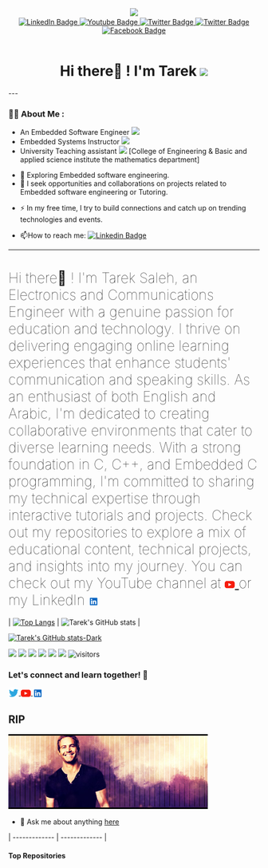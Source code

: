 <!--
**Saleh-Tarek/Saleh-Tarek** is a ✨ _special_ ✨ repository because its `README.md` (this file) appears on your GitHub profile.



Here are some ideas to get you started:

- 🔭 I’m currently working on ...
- 🌱 I’m currently learning ...
- 👯 I’m looking to collaborate on ...
- 🤔 I’m looking for help with ...
- 💬 Ask me about ...
- 📫 How to reach me: ...
- 😄 Pronouns: ...
- ⚡ Fun fact: ...
-->

<div id="header" align="center">
  <img src="https://media.giphy.com/media/gjrYDwbjnK8x36xZIO/giphy.gif" width="100"/>

<div id="badges">
  <a href="https://linkedin.com/in/tareksaleh001">
    <img src="https://img.shields.io/badge/LinkedIn-blue?style=for-the-badge&logo=linkedin&logoColor=white" alt="LinkedIn Badge"/>
  </a>
  <a href="https://www.youtube.com/@UCtHHrBZ6Uy9mkwHUBfQeyQQ/">
    <img src="https://img.shields.io/badge/YouTube-red?style=for-the-badge&logo=youtube&logoColor=white" alt="Youtube Badge"/>
  </a>
     <a href="https://www.tiktok.com/@its.tareks">
    <img src="https://img.shields.io/badge/tiktok-black?style=for-the-badge&logo=tiktok&logoColor=white" alt="Twitter Badge"/>
  </a>
  <a href="https://twitter.com/SalehTarek001">
    <img src="https://img.shields.io/badge/twitter-blue?style=for-the-badge&logo=twitter&logoColor=white" alt="Twitter Badge"/>
  </a>

  <a href="https://facebook.com/Saleh2Tarek">
    <img src="https://img.shields.io/badge/facebook-blue?logo=facebook&logoColor=white&style=for-the-badge" alt="Facebook Badge"/>
  </a>

</div>

<img src="https://komarev.com/ghpvc/?username=Tuplea&style=flat-square&color=blue" alt=""/>

<h1>
Hi there👋 ! I'm Tarek  <img src="https://media.giphy.com/media/6xE1FNcorRInS/giphy.gif" width="100px"/>
</h1>


</div>
<!--
<div align="center">
  <img src="https://giphy.com/gifs/funny-lol-college-6xE1FNcorRInS" width="600" height="300"/>
</div>
-->
---

### :man_technologist: About Me :
- An Embedded Software Engineer  <img src="https://media.giphy.com/media/WUlplcMpOCEmTGBtBW/giphy.gif" width="30">
- Embedded Systems Instructor <img src="https://giphy.com/gifs/life-school-college-fhAwk4DnqNgw8" width="30">
- University Teaching assistant  <img src="https://giphy.com/gifs/disneystudios-pixar-soul-duimBf3vVl4H50F5yf
" width="30"> [College of Engineering & Basic and applied science institute the mathematics department] 
 <!--
- :telescope: I’m currently learning Software Engineering at ALX-Africa, while still working part-time as a TA.
-->
- :seedling: Exploring Embedded software engineering.
- 👯 I seek opportunities and collaborations on projects related to Embedded software engineering or Tutoring.

<!--
- 💬 Chat me up on +234-813-238-0951 or +234-808-911-2717
-->
- :zap: In my free time, I try to build connections and catch up on trending technologies and events.

- :mailbox:How to reach me: [![Linkedin Badge](https://img.shields.io/badge/-Tarek-blue?style=flat&logo=Linkedin&logoColor=white)](https://linkedin.com/in/tareksaleh001)

---

<h1 style="font-weight: lighter"> Hi there👋 ! I'm Tarek Saleh, an Electronics and Communications Engineer with a genuine passion for education and technology. I thrive on delivering engaging online learning experiences that enhance students' communication and speaking skills. As an enthusiast of both English and Arabic, I'm dedicated to creating collaborative environments that cater to diverse learning needs. With a strong foundation in C, C++, and Embedded C programming, I'm committed to sharing my technical expertise through interactive tutorials and projects. Check out my repositories to explore a mix of educational content, technical projects, and insights into my journey. You can check  out my YouTube channel at <a href="https://www.youtube.com/channel/UCtHHrBZ6Uy9mkwHUBfQeyQQ"> <img align="center" alt="Tarek Saleh | Youtube" width="20px" src="https://raw.githubusercontent.com/Saleh-Tarek/Saleh-Tarek/master/assets/youtube.svg" /> </a> or my LinkedIn <a href="https://www.linkedin.com/in/tareksaleh001/"> <img align="center" alt="Tarek Saleh | LinkedIn" width="20px" src="https://raw.githubusercontent.com/Saleh-Tarek/Saleh-Tarek/master/assets/linkedin.svg" /> </a>
</h1>

<!--
### Hi there👋 ! I'm Tarek Saleh, an Electronics and Communications Engineer with a genuine passion for education and technology. I thrive on delivering engaging online learning experiences that enhance students' communication and speaking skills. As an enthusiast of both English and Arabic, I'm dedicated to creating collaborative environments that cater to diverse learning needs. With a strong foundation in C, C++, and Embedded C programming, I'm committed to sharing my technical expertise through interactive tutorials and projects. Check out my repositories to explore a mix of educational content, technical projects, and insights into my journey. You can check  out my YouTube channel at <a href="https://www.youtube.com/channel/UCtHHrBZ6Uy9mkwHUBfQeyQQ"> <img align="center" alt="Tarek Saleh | Youtube" width="20px" src="https://raw.githubusercontent.com/Saleh-Tarek/Saleh-Tarek/master/assets/youtube.svg" /> </a> or my LinkedIn <a href="https://www.linkedin.com/in/tareksaleh001/"> <img align="center" alt="Tarek Saleh | LinkedIn" width="20px" src="https://raw.githubusercontent.com/Saleh-Tarek/Saleh-Tarek/master/assets/linkedin.svg" /> </a>

-->
<!-- 
| <a href="https://github.com/Saleh-Tarek/github-readme-stats"><img align="center" src="https://github-readme-stats.vercel.app/api?username=Saleh-Tarek&show_icons=true&include_all_commits=true&theme=dark&hide_border=true" alt="Anurag's github stats" /></a> | <a href="https://github.com/Saleh-Tarek/github-readme-stats"><img align="center" src="https://github-readme-stats.vercel.app/api/top-langs/?username=Saleh-Tarek&layout=compact&theme=dark&hide_border=true" /></a> |
-->

<!--[![Tareks's GitHub stats](https://github-readme-stats.vercel.app/api?username=Saleh-Tarek&show_icons=true&theme=dracula)](https://github.com/Saleh-Tarek/github-readme-stats)

[![Top Langs](https://github-readme-stats.vercel.app/api/top-langs/?username=Saleh-Tarek&size_weight=0.5&count_weight=0.5)](https://github.com/Saleh-Tarek/github-readme-stats)
-->





| [![Top Langs](https://github-readme-stats.vercel.app/api/top-langs/?username=Saleh-Tarek&show_icons=true&theme=dark)](https://github.com/Saleh-Tarek/github-readme-stats) | ![Tarek's GitHub stats](https://github-readme-stats.vercel.app/api?username=Saleh-Tarek&show_icons=true&theme=dark) |


<!--
![Tarek's GitHub stats](https://github-readme-stats.vercel.app/api?username=Saleh-Tarek&show_icons=true&theme=transparent)
  
-->

[![Tarek's GitHub stats-Dark](https://github-readme-stats.vercel.app/api?username=Saleh-Tarek&show_icons=true&theme=dark#gh-dark-mode-only)](https://github.com/Saleh-Tarek/github-readme-stats#gh-dark-mode-only)

<!--
[![Tarek's GitHub stats-Light](https://github-readme-stats.vercel.app/api?Saleh-Tarek=anuraghazra&show_icons=true&theme=default#gh-light-mode-only)](https://github.com/Saleh-Tarek/github-readme-stats#gh-light-mode-only)

-->




![](https://img.shields.io/badge/OS-MacOS-informational?style=plastic&logo=#FCC624&logoColor=white&color=2bbc8a)
![](https://img.shields.io/badge/OS-WINDOWS-informational?style=plastic&logo=<LOGO_NAME>&logoColor=white&color=2bbc8a)
![](https://img.shields.io/badge/CODE-C-informational?style=plastic&logo=<LOGO_NAME>&logoColor=white&color=2bbc8a)
![](https://img.shields.io/badge/IDE-ECLIPSE-informational?style=plastic&logo=<LOGO_NAME>&logoColor=white&color=2bbc8a)
<img src="https://img.shields.io/github/followers/Saleh-Tarek?label=Follow&style=plastic">
<img src="https://img.shields.io/github/stars/Saleh-Tarek?label=Stars&style=plastic">
![visitors](https://komarev.com/ghpvc/?username=your-github-Saleh-Tarek)





### Let's connect and learn together!  🚀

<a href="https://github.com/Saleh-Tarek/github-readme-stats">
  <img align="center" alt="Tarek Saleh | Twitter" width="21px" src="https://raw.githubusercontent.com/Saleh-Tarek/Saleh-Tarek/master/assets/twitter.svg" />
</a>
<a href="https://www.youtube.com/channel/UCtHHrBZ6Uy9mkwHUBfQeyQQ">
  <img align="center" alt="Tarek Saleh | Youtube" width="20px" src="https://raw.githubusercontent.com/Saleh-Tarek/Saleh-Tarek/master/assets/youtube.svg" />
</a>
 <a href="https://www.linkedin.com/in/tareksaleh001/">
  <img align="center" alt="Tarek Saleh | LinkedIn" width="20px" src="https://raw.githubusercontent.com/Saleh-Tarek/Saleh-Tarek/master/assets/linkedin.svg" />
</a>


## RIP

![RIP](https://github.com/Saleh-Tarek/Saleh-Tarek/blob/main/assets/CK0DStp.jpeg)




- 💬 Ask me about anything [here](https://github.com/Saleh-Tarek/Saleh-Tarek/issues)

| ------------- | ------------- |




#### Top Repositories



<!--
## Watch snake eating my github contributions 
 
![snake gif](https://github.com/Saleh-Tarek/Saleh-Tarek/blob/output/github-contribution-grid-snake.svg)
 -->

